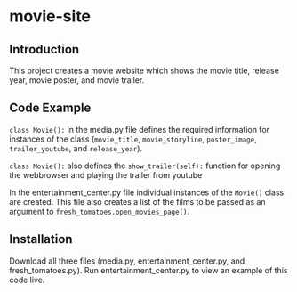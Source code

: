# movie-site

## Introduction
This project creates a movie website which shows the movie title, release year, movie poster, and movie trailer.

## Code Example
`class Movie():` in the media.py file defines the required information for instances of the class (`movie_title`, `movie_storyline`, `poster_image`, `trailer_youtube`, and `release_year`).

`class Movie():` also defines the `show_trailer(self):` function for opening the webbrowser and playing the trailer from youtube

In the entertainment_center.py file individual instances of the `Movie()` class are created. This file also creates a list of the films to be passed as an argument to `fresh_tomatoes.open_movies_page()`.

## Installation
Download all three files (media.py, entertainment_center.py, and fresh_tomatoes.py). Run entertainment_center.py to view an example of this code live.
